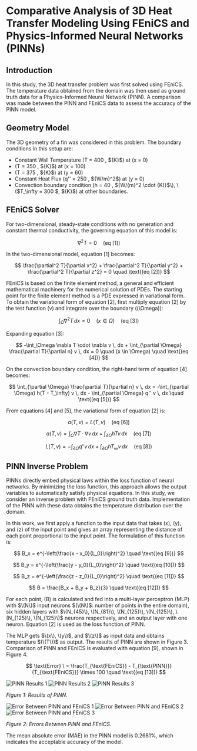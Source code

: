 # Comparative Analysis of 3D Heat Transfer Modeling Using FEniCS and Physics-Informed Neural Networks (PINNs)

## Introduction

In this study, the 3D heat transfer problem was first solved using FEniCS. The temperature data obtained from the domain was then used as ground truth data for a Physics-Informed Neural Network (PINN). A comparison was made between the PINN and FEniCS data to assess the accuracy of the PINN model.

## Geometry Model

The 3D geometry of a fin was considered in this problem. The boundary conditions in this setup are:
- Constant Wall Temperature \(T = 400 \, \${K}$\) at \(x = 0\)
- \(T = 350 \, \${K}$\) at \(x = 100\)
- \(T = 375 \, \${K}$\) at \(y = 60\)
- Constant Heat Flux \(q'' = 250 \, \${W/m}^2$\) at \(y = 0\)
- Convection boundary condition \(h = 40 \, \${W/(m}^2 \cdot \{K)}$\), \($T_\infty = 300 \$, \${K}$\) at other boundaries.

## FEniCS Solver

For two-dimensional, steady-state conditions with no generation and constant thermal conductivity, the governing equation of this model is:

$$
\nabla^2 T = 0 \quad \text{(eq [1])}
$$

In the two-dimensional model, equation [1] becomes:

$$
\frac{\partial^2 T}{\partial x^2} + \frac{\partial^2 T}{\partial y^2} + \frac{\partial^2 T}{\partial z^2} = 0 \quad \text{(eq [2])}
$$

FEniCS is based on the finite element method, a general and efficient mathematical machinery for the numerical solution of PDEs. The starting point for the finite element method is a PDE expressed in variational form. To obtain the variational form of equation [2], first multiply equation [2] by the test function \(v\) and integrate over the boundary (\(\Omega\)):

$$
\int_\Omega \nabla^2 T \, dx = 0 \quad (x \in \Omega) \quad \text{(eq [3])}
$$

Expanding equation [3]:

$$
-\int_\Omega \nabla T \cdot \nabla v \, dx + \int_{\partial \Omega} \frac{\partial T}{\partial n} v \, dx = 0 \quad (x \in \Omega) \quad \text{(eq [4])}
$$

On the convection boundary condition, the right-hand term of equation [4] becomes:

$$
\int_{\partial \Omega} \frac{\partial T}{\partial n} v \, dx = -\int_{\partial \Omega} h(T - T_\infty) v \, dx - \int_{\partial \Omega} q'' v \, dx \quad \text{(eq [5])}
$$

From equations [4] and [5], the variational form of equation [2] is:

$$
a(T, v) = L(T, v) \quad \text{(eq [6])}
$$

$$
a(T, v) = \int_\Omega \nabla T \cdot \nabla v \, dx + \int_{\partial \Omega} hTv \, dx \quad \text{(eq [7])}
$$

$$
L(T, v) = -\int_{\partial \Omega} q'' v \, dx + \int_{\partial \Omega} h T_\infty v \, dx \quad \text{(eq [8])}
$$

## PINN Inverse Problem

PINNs directly embed physical laws within the loss function of neural networks. By minimizing the loss function, this approach allows the output variables to automatically satisfy physical equations. In this study, we consider an inverse problem with FEniCS ground truth data. Implementation of the PINN with these data obtains the temperature distribution over the domain.

In this work, we first apply a function to the input data that takes \(x\), \(y\), and \(z\) of the input point and gives an array representing the distance of each point proportional to the input point. The formulation of this function is:

$$
B_x = e^{-\left(\frac{x - x_0}{L_0}\right)^2} \quad \text{(eq [9])}
$$

$$
B_y = e^{-\left(\frac{y - y_0}{L_0}\right)^2} \quad \text{(eq [10])}
$$

$$
B_z = e^{-\left(\frac{z - z_0}{L_0}\right)^2} \quad \text{(eq [11])}
$$

$$
B = \frac{B_x + B_y + B_z}{3} \quad \text{(eq [12])}
$$

For each point, \(B\) is calculated and fed into a multi-layer perceptron (MLP) with $\(N\)$ input neurons $(\(N\)$: number of points in the entire domain), six hidden layers with $\(N_{45}\), \(N_{81}\), \(N_{125}\), \(N_{125}\), \(N_{125}\), \(N_{125}\)$ neurons respectively, and an output layer with one neuron. Equation [2] is used as the loss function of PINN.

The MLP gets $\(x\), \(y\)$, and $\(z\)$ as input data and obtains temperature $(\(T\))$ as output. The results of PINN are shown in Figure 3. Comparison of PINN and FEniCS is evaluated with equation [9], shown in Figure 4.

$$
\text{Error} \ = \frac{T_{\text{FEniCS}} - T_{\text{PINN}}}{T_{\text{FEniCS}}} \times 100 \quad \text{(eq [13])}
$$

![PINN Results 1](assets/img/posts/projects/three_2%20(1).png)
![PINN Results 2](assets/img/posts/projects/three_2%20(2).png)
![PINN Results 3](assets/img/posts/projects/three_2%20(3).png)

*Figure 1: Results of PINN.*

![Error Between PINN and FEniCS 1](assets/img/posts/projects/Error.png)
![Error Between PINN and FEniCS 2](assets/img/posts/projects/Error2.png)
![Error Between PINN and FEniCS 3](assets/img/posts/projects/Error3.png)

*Figure 2: Errors Between PINN and FEniCS.*

The mean absolute error (MAE) in the PINN model is 0.2681%, which indicates the acceptable accuracy of the model.
